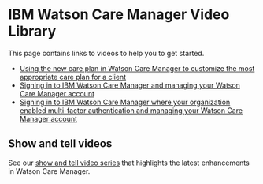 # IBM Watson Care Manager Video Library

This page contains links to videos to help you to get started.

* [Using the new care plan in Watson Care Manager to customize the most appropriate care plan for a client](https://mediacenter.ibm.com/media/Using%20the%20new%20care%20plan%20in%20Watson%20Care%20Manager%20to%20customize%20the%20most%20appropriate%20care%20plan%20for%20a%20client./1_socf5boe)
* [Signing in to IBM Watson Care Manager and managing your Watson Care Manager account](https://mediacenter.ibm.com/media/Signing+in+to+IBM+Watson+Care+Manager+and+managing+your+Watson+Care+Manager+account/1_iorm7m0t)
* [Signing in to IBM Watson Care Manager where your organization enabled multi-factor authentication and managing your Watson Care Manager account](https://mediacenter.ibm.com/media/Signing+in+to+IBM+Watson+Care+Manager+where+your+organization+enabled+multi-factor+authentication+and+managing+your+Watson+Care+Manager+account/1_h4mz2z6l)

## Show and tell videos
See our [show and tell video series](https://www.ibm.com/support/pages/node/6343209) that highlights the latest enhancements in Watson Care Manager.
